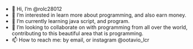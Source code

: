 - 👋 Hi, I’m @rolc28012
- 👀 I’m interested in learn more about programming, and also earn money.
- 🌱 I’m currently learning java script, and program.
- 💞️ I’m looking to collaborate on with programming from all over the world, contributing to this beautiful area that is programming.
- 📫 How to reach me: by email, or instagram @ootavio_lcr 

<!---
rolc28012/rolc28012 is a ✨ special ✨ repository because its `README.md` (this file) appears on your GitHub profile.
You can click the Preview link to take a look at your changes.
--->
